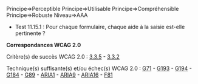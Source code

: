Principe=>Perceptible
Principe=>Utilisable
Principe=>Compréhensible
Principe=>Robuste
Niveau=>AAA

*   Test 11.15.1 : Pour chaque formulaire, chaque aide à la saisie est-elle pertinente ?

**Correspondances WCAG 2.0**

Critère(s) de succès WCAG 2.0 : [3.3.5](http://www.w3.org/Translations/WCAG20-fr/#minimize-error-context-help) - [3.3.2](http://www.w3.org/Translations/WCAG20-fr/#minimize-error-cues)

Technique(s) suffisante(s) et/ou échec(s) WCAG 2.0 : [G71](http://www.w3.org/TR/WCAG-TECHS/G71.html) - [G193](http://www.w3.org/TR/WCAG-TECHS/G193.html) - [G194](http://www.w3.org/TR/WCAG-TECHS/G194.html) - [G184](http://www.w3.org/TR/WCAG-TECHS/G184.html) - [G89](http://www.w3.org/TR/WCAG-TECHS/G89.html) - [ARIA1](http://www.w3.org/TR/WCAG-TECHS/ARIA1.html) - [ARIA9](http://www.w3.org/TR/WCAG-TECHS/ARIA9.html) - [ARIA16](http://www.w3.org/TR/WCAG-TECHS/ARIA16.html) - [F81](http://www.w3.org/TR/WCAG-TECHS/F81.html)
